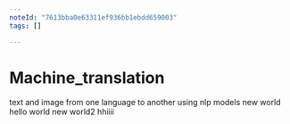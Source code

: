 ```yaml
---
noteId: "7613bba0e63311ef936bb1ebdd659003"
tags: []

---
```


# Machine_translation
text and image from one language to another using nlp models
new  world
hello world
new world2
hhiiii

